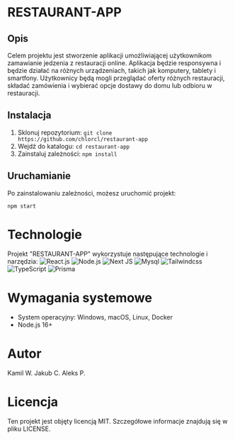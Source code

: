 # RESTAURANT-APP


## Opis
Celem projektu jest stworzenie aplikacji umożliwiającej użytkownikom zamawianie jedzenia z restauracji online. Aplikacja będzie responsywna i będzie działać na różnych urządzeniach, takich jak komputery, tablety i smartfony. Użytkownicy będą mogli przeglądać oferty różnych restauracji, składać zamówienia i wybierać opcje dostawy do domu lub odbioru w restauracji.

## Instalacja
1. Sklonuj repozytorium: `git clone https://github.com/chlorcl/restaurant-app`
2. Wejdź do katalogu: `cd restaurant-app`
3. Zainstaluj zależności: `npm install`

## Uruchamianie
Po zainstalowaniu zależności, możesz uruchomić projekt:

```bash
npm start
```
# Technologie
Projekt "RESTAURANT-APP" wykorzystuje następujące technologie i narzędzia:
![React.js](https://img.shields.io/badge/React-20232A?style=for-the-badge&logo=react&logoColor=61DAFB)
![Node.js](https://img.shields.io/badge/Node.js-43853D?style=for-the-badge&logo=node.js&logoColor=white)
![Next JS](https://img.shields.io/badge/Next-black?style=for-the-badge&logo=next.js&logoColor=white)
![Mysql](https://img.shields.io/badge/MySQL-00000F?style=for-the-badge&logo=mysql&logoColor=white)
![Tailwindcss](https://img.shields.io/badge/Tailwind_CSS-38B2AC?style=for-the-badge&logo=tailwind-css&logoColor=white)
![TypeScript](https://img.shields.io/badge/TypeScript-007ACC?style=for-the-badge&logo=typescript&logoColor=white)
![Prisma](https://img.shields.io/badge/Prisma-3982CE?style=for-the-badge&logo=Prisma&logoColor=white)

# Wymagania systemowe
- System operacyjny: Windows, macOS, Linux, Docker
- Node.js 16+

# Autor 
Kamil W.
Jakub C.
Aleks P.

# Licencja 
Ten projekt jest objęty licencją MIT. Szczegółowe informacje znajdują się w pliku LICENSE.


